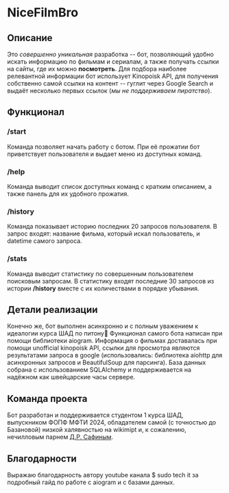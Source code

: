 # NiceFilmBro

## Описание
Это *совершенно уникальная* разработка -- бот, позволяющий удобно искать информацию по фильмам и сериалам, а также получать ссылки на сайты, где их можно **посмотреть**. Для подбора наиболее релевантной информации бот использует Kinopoisk API, для получения собственно самой ссылки на контент -- гуглит через Google Search и выдаёт несколько первых ссылок (*мы не поддерживаем пиратство*).

## Функционал

### /start
Команда позволяет начать работу с ботом. При её прожатии бот приветствует пользователя и выдает меню из доступных команд.

### /help
Команда выводит список доступных команд с кратким описанием, а также панель для их удобного прожатия.

### /history
Команда показывает историю последних 20 запросов пользователя. В запрос входят: название фильма, который искал пользователь, и datetime самого запроса.

### /stats
Команда выводит статистику по совершенным пользователем поисковым запросам. В статистику входят последние 30 запросов из истории **/history** вместе с их количествами в порядке убывания.

## Детали реализации

Конечно же, бот выполнен асинхронно и с полным уважением к идеалогии курса ШАД по питону💋
Функционал самого бота написан при помощи библиотеки aiogram. Информация о фильмах доставалась при помощи unofficial kinopoisk API, ссылки для просмотра являются результатами запроса в google (использовались: библиотека aiohttp для асинхронных запросов и BeautifulSoup для парсинга). База данных собрана с использованием SQLAlchemy и поддерживается на надёжном как швейцарские часы сервере. 

## Команда проекта
Бот разработан и поддерживается студентом 1 курса ШАД, выпускником ФОПФ МФТИ 2024, обладателем самой (с точностью до Базановой) низкой халявностью на wikimipt и, к сожалению, нечилловым парнем [Д.Р. Сафиным](https://t.me/Dim_Safin). 

## Благодарности
Выражаю благодарность автору youtube канала $ sudo tech it за подробный гайд по работе с aiogram и с базами данных.